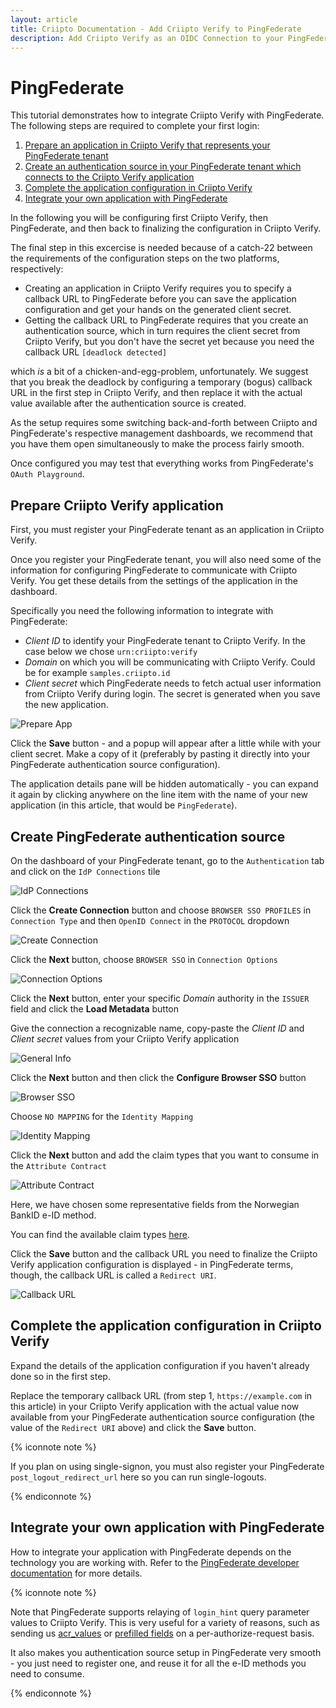 ```yaml
---
layout: article
title: Criipto Documentation - Add Criipto Verify to PingFederate
description: Add Criipto Verify as an OIDC Connection to your PingFederate tenant
---
```


# PingFederate

This tutorial demonstrates how to integrate Criipto Verify with PingFederate. The following steps are required to complete your first login:

1. [Prepare an application in Criipto Verify that represents your PingFederate tenant](#prepare-verify-app-config)
2. [Create an authentication source in your PingFederate tenant which connects to the Criipto Verify application](#create-auth-source)
3. [Complete the application configuration in Criipto Verify](#complete-verify-app-config)
4. [Integrate your own application with PingFederate](#integrate)

In the following you will be configuring first Criipto Verify, then PingFederate, and then back to finalizing the configuration in Criipto Verify.

The final step in this excercise is needed because of a catch-22 between the requirements of the configuration steps on the two platforms, respectively:
 - Creating an application in Criipto Verify requires you to specify a callback URL to PingFederate before you can save the application configuration and get your hands on the generated client secret.
 - Getting the callback URL to PingFederate requires that you create an authentication source, which in turn requires the client secret from Criipto Verify, but you don't have the secret yet because you need the callback URL `[deadlock detected]`

which _is_ a bit of a chicken-and-egg-problem, unfortunately. We suggest that you break the deadlock by configuring a temporary (bogus) callback URL in the first step in Criipto Verify, and then replace it with the actual value available after the authentication source is created.

As the setup requires some switching back-and-forth between Criipto and PingFederate's respective management dashboards, we recommend that you have them open simultaneously to make the process fairly smooth.

Once configured you may test that everything works from PingFederate's `OAuth Playground`.

<a name="prepare-verify-app-config"></a>

## Prepare Criipto Verify application

First, you must register your PingFederate tenant as an application in Criipto Verify.

Once you register your PingFederate tenant, you will also need some of the information for configuring PingFederate to communicate with Criipto Verify. You get these details from the settings of the application in the dashboard.

Specifically you need the following information to integrate with PingFederate:

- _Client ID_ to identify your PingFederate tenant to Criipto Verify. In the case below we chose `urn:criipto:verify`
- _Domain_ on which you will be communicating with Criipto Verify. Could be for example `samples.criipto.id`
- _Client secret_ which PingFederate needs to fetch actual user information from Criipto Verify during login.
The secret is generated when you save the new application.

![Prepare App](/images/pingfederate-prepare-application.png)

Click the **Save** button - and a popup will appear after a little while with your client secret.
Make a copy of it (preferably by pasting it directly into your PingFederate authentication source configuration).

The application details pane will be hidden automatically - you can expand it again by clicking anywhere on the line item with the name of your new application (in this article, that would be `PingFederate`).

<a name="create-auth-source"></a>

## Create PingFederate authentication source

On the dashboard of your PingFederate tenant, go to the `Authentication` tab and click on the `IdP Connections` tile

![IdP Connections](/images/pingfederate-idpconnections.png)

Click the **Create Connection** button and choose `BROWSER SSO PROFILES` in `Connection Type` and then `OpenID Connect` in the `PROTOCOL` dropdown

![Create Connection](/images/pingfederate-connection-type.png)

Click the **Next** button, choose `BROWSER SSO` in `Connection Options`

![Connection Options](/images/pingfederate-connection-options.png)

Click the **Next** button, enter your specific _Domain_ authority in the `ISSUER` field and click the **Load Metadata** button

Give the connection a recognizable name, copy-paste the _Client ID_ and _Client secret_ values from your Criipto Verify application

![General Info](/images/pingfederate-connection-general.png)

Click the **Next** button and then click the **Configure Browser SSO** button

![Browser SSO](/images/pingfederate-connection-browser-sso.png)

Choose `NO MAPPING` for the `Identity Mapping`

![Identity Mapping](/images/pingfederate-connection-identity-mapping.png)

Click the **Next** button and add the claim types that you want to consume in the `Attribute Contract`

![Attribute Contract](/images/pingfederate-connection-attribute-contract.png)

Here, we have chosen some representative fields from the Norwegian BankID e-ID method. 

You can find the available claim types [here](/getting-started/token-contents).

Click the **Save** button and the callback URL you need to finalize the Criipto Verify application configuration is displayed - in PingFederate terms, though, the callback URL is called a `Redirect URI`.

![Callback URL](/images/pingfederate-connection-callback-url.png)

<a name="complete-verify-app-config"></a>

## Complete the application configuration in Criipto Verify

Expand the details of the application configuration if you haven't already done so in the first step.

Replace the temporary callback URL (from step 1, `https://example.com` in this article) in your Criipto Verify application with the actual value now available from your PingFederate authentication source configuration (the value of the `Redirect URI` above) and click the **Save** button.

{% iconnote note %}

If you plan on using single-signon, you must also register your PingFederate `post_logout_redirect_url` here so you can run single-logouts.

{% endiconnote %}

<a name="integrate"></a>

## Integrate your own application with PingFederate

How to integrate your application with PingFederate depends on the technology you are working with. Refer to the [PingFederate developer documentation](https://developer.pingidentity.com/en/cloud-software/pingfederate.html) for more details.

{% iconnote note %}

Note that PingFederate supports relaying of `login_hint` query parameter values to Criipto Verify. This is very useful for a variety of reasons, such as sending us [acr_values](/how-to/choose-eid-method#login-hint-embedded) or [prefilled fields](/how-to/specify-prefilled-fields) on a per-authorize-request basis.

It also makes you authentication source setup in PingFederate very smooth - you just need to register one, and reuse it for all the e-ID methods you need to consume.

{% endiconnote %}
